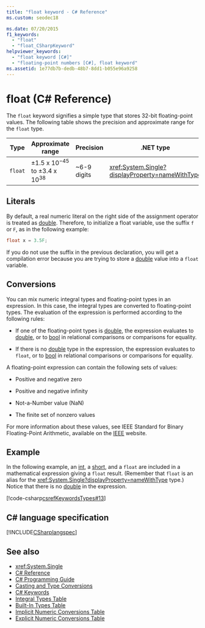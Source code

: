 ```yaml
---
title: "float keyword - C# Reference"
ms.custom: seodec18

ms.date: 07/20/2015
f1_keywords: 
  - "float"
  - "float_CSharpKeyword"
helpviewer_keywords: 
  - "float keyword [C#]"
  - "floating-point numbers [C#], float keyword"
ms.assetid: 1e77db7b-dedb-48b7-8dd1-b055e96a9258
---
```

# float (C# Reference)

The `float` keyword signifies a simple type that stores 32-bit floating-point values. The following table shows the precision and approximate range for the `float` type.

|Type|Approximate range|Precision|.NET type|  
|----------|-----------------------|---------------|-------------------------|  
|`float`|±1.5 x 10<sup>−45</sup> to ±3.4 x 10<sup>38</sup>|~6-9 digits|<xref:System.Single?displayProperty=nameWithType>|  

## Literals

By default, a real numeric literal on the right side of the assignment operator is treated as [double](double.md). Therefore, to initialize a float variable, use the suffix `f` or `F`, as in the following example:

```csharp
float x = 3.5F;
```

If you do not use the suffix in the previous declaration, you will get a compilation error because you are trying to store a [double](double.md) value into a `float` variable.

## Conversions

You can mix numeric integral types and floating-point types in an expression. In this case, the integral types are converted to floating-point types. The evaluation of the expression is performed according to the following rules:

- If one of the floating-point types is [double](double.md), the expression evaluates to [double](double.md), or to [bool](bool.md) in relational comparisons or comparisons for equality.

- If there is no [double](double.md) type in the expression, the expression evaluates to `float`, or to [bool](bool.md) in relational comparisons or comparisons for equality.

A floating-point expression can contain the following sets of values:

- Positive and negative zero

- Positive and negative infinity

- Not-a-Number value (NaN)

- The finite set of nonzero values

For more information about these values, see IEEE Standard for Binary Floating-Point Arithmetic, available on the [IEEE](https://www.ieee.org) website.

## Example

In the following example, an [int](int.md), a [short](short.md), and a `float` are included in a mathematical expression giving a `float` result. (Remember that `float` is an alias for the <xref:System.Single?displayProperty=nameWithType> type.) Notice that there is no [double](double.md) in the expression.

[!code-csharp[csrefKeywordsTypes#13](~/samples/snippets/csharp/VS_Snippets_VBCSharp/csrefKeywordsTypes/CS/keywordsTypes.cs#13)]

## C# language specification

[!INCLUDE[CSharplangspec](~/includes/csharplangspec-md.md)]

## See also

- <xref:System.Single>  
- [C# Reference](../index.md)  
- [C# Programming Guide](../../programming-guide/index.md)  
- [Casting and Type Conversions](../../programming-guide/types/casting-and-type-conversions.md)  
- [C# Keywords](index.md)  
- [Integral Types Table](integral-types-table.md)  
- [Built-In Types Table](built-in-types-table.md)  
- [Implicit Numeric Conversions Table](implicit-numeric-conversions-table.md)  
- [Explicit Numeric Conversions Table](explicit-numeric-conversions-table.md)  